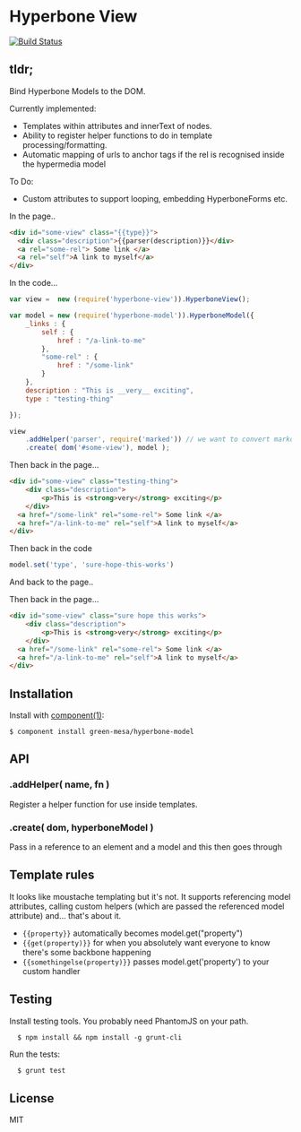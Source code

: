 # Hyperbone View

[![Build Status](https://travis-ci.org/green-mesa/hyperbone-view.png?branch=master)](https://travis-ci.org/green-mesa/hyperbone-view)

## tldr; 

Bind Hyperbone Models to the DOM.

Currently implemented: 

- Templates within attributes and innerText of nodes. 
- Ability to register helper functions to do in template processing/formatting. 
- Automatic mapping of urls to anchor tags if the rel is recognised inside the hypermedia model

To Do:

- Custom attributes to support looping, embedding HyperboneForms etc. 

In the page..

```html
<div id="some-view" class="{{type}}">
  <div class="description">{{parser(description)}}</div>
  <a rel="some-rel"> Some link </a>
  <a rel="self">A link to myself</a>
</div>
```

In the code...

```js
var view =  new (require('hyperbone-view')).HyperboneView();

var model = new (require('hyperbone-model')).HyperboneModel({
	_links : {
		self : {
			href : "/a-link-to-me"
		},
		"some-rel" : {
			href : "/some-link"
		}
	},
	description : "This is __very__ exciting",
	type : "testing-thing"

});

view
	.addHelper('parser', require('marked')) // we want to convert markdown to html
	.create( dom('#some-view'), model );
```

Then back in the page...
```html
<div id="some-view" class="testing-thing">
    <div class="description">
    	<p>This is <strong>very</strong> exciting</p>
    </div>
  <a href="/some-link" rel="some-rel"> Some link </a>
  <a href="/a-link-to-me" rel="self">A link to myself</a>
</div>
```

Then back in the code

```js
model.set('type', 'sure-hope-this-works')
```

And back to the page..

Then back in the page...
```html
<div id="some-view" class="sure hope this works">
    <div class="description">
    	<p>This is <strong>very</strong> exciting</p>
    </div>
  <a href="/some-link" rel="some-rel"> Some link </a>
  <a href="/a-link-to-me" rel="self">A link to myself</a>
</div>
```


## Installation

  Install with [component(1)](http://component.io):

    $ component install green-mesa/hyperbone-model


## API

### .addHelper( name, fn )

Register a helper function for use inside templates. 

### .create( dom, hyperboneModel )

Pass in a reference to an element and a model and this then goes through 


## Template rules

It looks like moustache templating but it's not. It supports referencing model attributes, calling custom helpers (which are passed the referenced model attribute) and... that's about it. 

- `{{property}}` automatically becomes model.get("property")
- `{{get(property)}}` for when you absolutely want everyone to know there's some backbone happening
- `{{somethingelse(property)}}` passes model.get('property') to your custom handler


## Testing

Install testing tools. You probably need PhantomJS on your path.

```back
  $ npm install && npm install -g grunt-cli
```

Run the tests:

```bash
  $ grunt test
```

## License

  MIT
